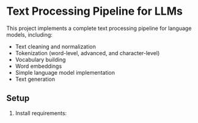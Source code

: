 # Text Processing Pipeline for LLMs

This project implements a complete text processing pipeline for language models, including:

- Text cleaning and normalization
- Tokenization (word-level, advanced, and character-level)
- Vocabulary building
- Word embeddings
- Simple language model implementation
- Text generation

## Setup

1. Install requirements: